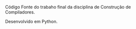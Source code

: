 Código Fonte do trabaho final da disciplina de Construção de Compiladores.

Desenvolvido em Python.

